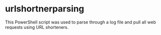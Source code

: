 # urlshortnerparsing
This PowerShell script was used to parse through a log file and pull all web requests using URL shorteners. 
